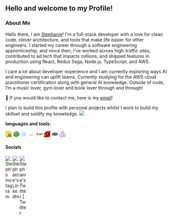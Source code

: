 ## Hello and welcome to my Profile!
### About Me

Hello there, I am [Stephanie]("https://www.linkedin.com/in/stephanie-somade-4342131b1/?originalSubdomain=uk")! I'm a full-stack developer with a love for clean code, clever architecture, and tools that make life easier for other engineers. I started my career through a software engineering apprenticeship, and since then, I've worked across high-traffic sites, contributed to ad tech that impacts millions, and shipped features in production using React, Redux Saga, Node.js, TypeScript, and AWS.

I care a lot about developer experience and I am currently exploring ways AI and engineering can uplift teams. Currently studying for the AWS cloud practitioner certification along with general AI knowledge. Outside of code, I’m a music lover, gym lover and book lover through and through!

💼 If you would like to contact me, here is my [email](mailto:stephaniesomadee@gmail.com)!

I plan to build this profile with personal projects whilst I work to build my skillset and soldify my knowledge. <img src="https://emojis.slackmojis.com/emojis/images/1531849430/4246/blob-sunglasses.gif?1531849430" width="30"/>

**languages and tools:**  

<code><img height="20" src="https://raw.githubusercontent.com/github/explore/80688e429a7d4ef2fca1e82350fe8e3517d3494d/topics/javascript/javascript.png"></code>
<code><img height="20" src="https://raw.githubusercontent.com/github/explore/80688e429a7d4ef2fca1e82350fe8e3517d3494d/topics/nodejs/nodejs.png"></code>
<code><img height="20" src="https://raw.githubusercontent.com/github/explore/80688e429a7d4ef2fca1e82350fe8e3517d3494d/topics/react/react.png"></code>
<code><img height="20" src="https://raw.githubusercontent.com/github/explore/80688e429a7d4ef2fca1e82350fe8e3517d3494d/topics/mysql/mysql.png"></code>
<code><img height="20" src="https://raw.githubusercontent.com/github/explore/80688e429a7d4ef2fca1e82350fe8e3517d3494d/topics/git/git.png"></code>
<code><img height="20" src="https://raw.githubusercontent.com/github/explore/80688e429a7d4ef2fca1e82350fe8e3517d3494d/topics/ruby/ruby.png"></code>
<code><img height="20" src="https://raw.githubusercontent.com/github/explore/80688e429a7d4ef2fca1e82350fe8e3517d3494d/topics/php/php.png"></code>
<code><img height="20" src="https://raw.githubusercontent.com/github/explore/80688e429a7d4ef2fca1e82350fe8e3517d3494d/topics/redux/redux.png"></code>
#### Socials

<a href="https://www.instagram.com/stephsomade/?hl=en">
  <img align="left" alt="Steph's Instagram" width="22px" src="https://raw.githubusercontent.com/hussainweb/hussainweb/main/icons/instagram.png" />
</a>
<a href="https://www.linkedin.com/in/stephanie-somade-4342131b1/?originalSubdomain=uk">
  <img align="left" alt="Stephanie's LinkedIn" width="22px" src="https://raw.githubusercontent.com/hussainweb/hussainweb/main/icons/linkedin.png" />
</a>
<a href="https://twitter.com/stephaniesomade">
  <img align="left" alt="Stephanie's Twitter | Twitter" width="22px" src="https://raw.githubusercontent.com/hussainweb/hussainweb/main/icons/twitter.png" />
</a>

<!--
**stephaniesomade/stephaniesomade** is a ✨ _special_ ✨ repository because its `README.md` (this file) appears on your GitHub profile.

Here are some ideas to get you started:

- 🔭 I’m currently working on ...
- 🌱 I’m currently learning ...
- 👯 I’m looking to collaborate on ...
- 🤔 I’m looking for help with ...
- 💬 Ask me about ...
- 📫 How to reach me: ...
- 😄 Pronouns: ...
- ⚡ Fun fact: ...
-->
